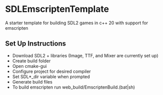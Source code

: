 # SDLEmscriptenTemplate
A starter template for building SDL2 games in c++ 20 with support for emscripten

## Set Up Instructions

- Download SDL2 + libraries (Image, TTF, and Mixer are currently set up)
- Create build folder
- Open cmake-gui
- Configure project for desired compiler
- Set SDL*_dir variable when prompted
- Generate build files
- To build emscripten run web_build/EmscriptenBuild.(bat|sh)
